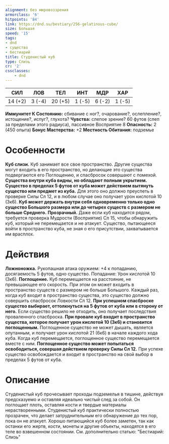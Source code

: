 ```yaml
---
alignment: без мировоззрения
armorclass: '6'
hitpoints: '84'
link: https://dnd.su/bestiary/256-gelatinous-cube/
size: Большая
speed: '15'
tags:
- dnd
- существо
- бестиарий
title: Студенистый куб
type: Слизь
cr: '2'
cssclasses:
    - dnd
---
```



| СИЛ | ЛОВ | ТЕЛ | ИНТ | МДР | ХАР |
|---|---|---|---|---|---|
| 14 (+2) | 3 (-4) | 20 (+5) | 1 (-5) | 6 (-2) | 1 (-5) |
**Иммунитет К Состоянию:** сбивание с ног?, очарование?, ослепление?, истощение?, испуг?, глухота?
**Чувства:** слепое зрение? 60 футов (слеп за пределами этого радиуса), пассивное Восприятие 8
**Опасность:** 2 (450 опыта)
**Бонус Мастерства:** +2
**Местность Обитания:** подземье


# Особенности
**Куб слизи.** Куб занимает все свое пространство. Другие существа могут входить в его пространство, но делающие это существа подвергаются его Поглощению, и спасбросок совершают с помехой.
**Существа внутри куба видны, но обладают полным укрытием.** 
**Существо в пределах 5 футов от куба может действием вытянуть существо или предмет из куба.** Для этого оно должно преуспеть в проверке Силы Сл 12, и в любом случае оно получает урон кислотой 10 (3к6).
**Куб может держать внутри себя одновременно только одно существо Большого размера или до четырех существ с размером не больше Среднего.** 
**Прозрачный.** Даже если куб находится рядом, требуется проверка Мудрости (Восприятие) Сл 15, чтобы обнаружить куб, который не перемещается и не атакует. Существо, пытающееся войти в пространство куба, не зная о его присутствии, захватывается им врасплох.


# Действия
**Ложноножка.** Рукопашная атака оружием: +4 к попаданию, досягаемость 5 футов, одно существо. Попадание: Урон кислотой 10 (3к6).
**Поглощение.** Куб перемещается на расстояние, не превышающее его скорость. При этом он может входить в пространство существ с размером не больше Большого. Каждый раз, когда куб входит в пространство существа, это существо должно совершить спасбросок Ловкости Сл 12.
**При успешном спасброске существо выбирает, оттолкнуться на 5 футов от куба или в сторону от него.** Если существо решило не отходить, оно получает последствия проваленного спасброска.
**При провале куб входит в пространство существа, которое получает урон кислотой 10 (3к6) и становится поглощенным.** Поглощенное существо не может дышать, является опутанным, и получает урон кислотой 21 (6к6) в начале каждого хода куба. Когда куб перемещается, поглощенное существо перемещается вместе с ним.
**Поглощенное существо может попытаться освободиться, совершая действием проверку Силы Сл 12.** При успехе существо освобождается и входит в пространство на свой выбор в пределах 5 футов от куба.


# Описание
Студенистый куб прочесывает проходы подземелья в тишине, действуя предсказуемо и оставляя идеально чистый след за собой. Он поглощает плоть, оставляя кости и твердые материалы нерастворенными. Студенистый куб практически полностью прозрачен, что делает затруднительным его обнаружение до тех пор, пока он не атакует. Хорошо питающийся куб более заметен, так как останки его жертв, кости, монеты и другие объекты, находятся в его теле во взвешенном состоянии. См. дополнительно статью: "Бестиарий: Слизь"